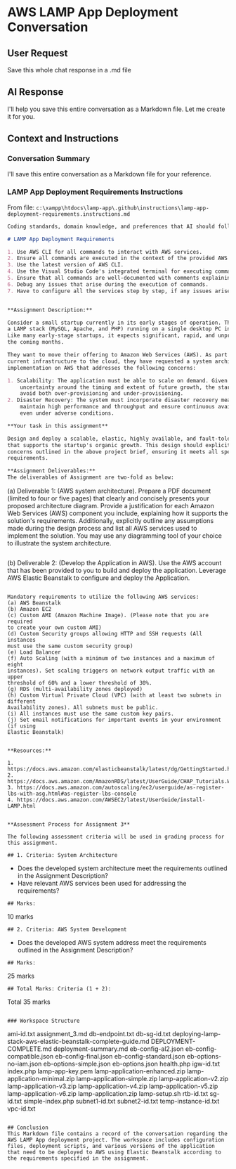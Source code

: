 # AWS LAMP App Deployment Conversation

## User Request
Save this whole chat response in a .md file

## AI Response
I'll help you save this entire conversation as a Markdown file. Let me create it for you.

## Context and Instructions

### Conversation Summary
I'll save this entire conversation as a Markdown file for your reference.

### LAMP App Deployment Requirements Instructions
From file: `c:\xampp\htdocs\lamp-app\.github\instructions\lamp-app-deployment-requirements.instructions.md`

```markdown
Coding standards, domain knowledge, and preferences that AI should follow.

# LAMP App Deployment Requirements

1. Use AWS CLI for all commands to interact with AWS services.
2. Ensure all commands are executed in the context of the provided AWS account.
3. Use the latest version of AWS CLI.
4. Use the Visual Studio Code's integrated terminal for executing commands.
5. Ensure that all commands are well-documented with comments explaining their purpose.
6. Debug any issues that arise during the execution of commands.
7. Have to configure all the services step by step, if any issues arise, debug them and provide the solution then continue with the next step.


**Assignment Description:**

Consider a small startup currently in its early stages of operation. Their setup comprises
a LAMP stack (MySQL, Apache, and PHP) running on a single desktop PC in a small office.
Like many early-stage startups, it expects significant, rapid, and unpredictable growth in
the coming months.

They want to move their offering to Amazon Web Services (AWS). As part of moving their
current infrastructure to the cloud, they have requested a system architecture and
implementation on AWS that addresses the following concerns:

1. Scalability: The application must be able to scale on demand. Given the
    uncertainty around the timing and extent of future growth, the startup wants to
    avoid both over-provisioning and under-provisioning.
2. Disaster Recovery: The system must incorporate disaster recovery measures to
    maintain high performance and throughput and ensure continuous availability
    even under adverse conditions.

**Your task in this assignment**

Design and deploy a scalable, elastic, highly available, and fault-tolerant architecture
that supports the startup's organic growth. This design should explicitly address the
concerns outlined in the above project brief, ensuring it meets all specified
requirements.

**Assignment Deliverables:**
The deliverables of Assignment are two-fold as below:

```
(a) Deliverable 1: (AWS system architecture). Prepare a PDF document (limited to four
or five pages) that clearly and concisely presents your proposed architecture
diagram. Provide a justification for each Amazon Web Services (AWS) component
you include, explaining how it supports the solution's requirements. Additionally,
explicitly outline any assumptions made during the design process and list all
AWS services used to implement the solution. You may use any diagramming tool
of your choice to illustrate the system architecture.
```
```
(b) Deliverable 2: (Develop the Application in AWS). Use the AWS account that has
been provided to you to build and deploy the application. Leverage AWS Elastic Beanstalk 
to configure and deploy the Application.

```

Mandatory requirements to utilize the following AWS services:
(a) AWS Beanstalk
(b) Amazon EC2
(c) Custom AMI (Amazon Machine Image). (Please note that you are required
to create your own custom AMI)
(d) Custom Security groups allowing HTTP and SSH requests (All instances
must use the same custom security group)
(e) Load Balancer
(f) Auto Scaling (with a minimum of two instances and a maximum of eight
instances). Set scaling triggers on network output traffic with an upper
threshold of 60% and a lower threshold of 30%.
(g) RDS (multi-availability zones deployed)
(h) Custom Virtual Private Cloud (VPC) (with at least two subnets in different
Availability zones). All subnets must be public.
(i) All instances must use the same custom key pairs.
(j) Set email notifications for important events in your environment (if using
Elastic Beanstalk)


**Resources:**

1. https://docs.aws.amazon.com/elasticbeanstalk/latest/dg/GettingStarted.html
2. https://docs.aws.amazon.com/AmazonRDS/latest/UserGuide/CHAP_Tutorials.WebServerDB.CreateWebServer.html
3. https://docs.aws.amazon.com/autoscaling/ec2/userguide/as-register-lbs-with-asg.html#as-register-lbs-console
4. https://docs.aws.amazon.com/AWSEC2/latest/UserGuide/install-LAMP.html


**Assessment Process for Assignment 3**

The following assessment criteria will be used in grading process for this assignment.

## 1. Criteria: System Architecture

```
- Does the developed system architecture meet the requirements outlined in the Assignment Description?
- Have relevant AWS services been used for addressing the requirements?
```
## Marks: 
```
10 marks
```
## 2. Criteria: AWS System Development
```
- Does the developed AWS system address meet the requirements outlined in the Assignment Description?
```
## Marks:
```
25 marks
```
## Total Marks: Criteria (1 + 2):
```
Total 35 marks
```

### Workspace Structure
```
ami-id.txt
assignment_3.md
db-endpoint.txt
db-sg-id.txt
deploying-lamp-stack-aws-elastic-beanstalk-complete-guide.md
DEPLOYMENT-COMPLETE.md
deployment-summary.md
eb-config-al2.json
eb-config-compatible.json
eb-config-final.json
eb-config-standard.json
eb-options-no-iam.json
eb-options-simple.json
eb-options.json
health.php
igw-id.txt
index.php
lamp-app-key.pem
lamp-application-enhanced.zip
lamp-application-minimal.zip
lamp-application-simple.zip
lamp-application-v2.zip
lamp-application-v3.zip
lamp-application-v4.zip
lamp-application-v5.zip
lamp-application-v6.zip
lamp-application.zip
lamp-setup.sh
rtb-id.txt
sg-id.txt
simple-index.php
subnet1-id.txt
subnet2-id.txt
temp-instance-id.txt
vpc-id.txt
```

## Conclusion
This Markdown file contains a record of the conversation regarding the AWS LAMP App deployment project. The workspace includes configuration files, deployment scripts, and various versions of the application that need to be deployed to AWS using Elastic Beanstalk according to the requirements specified in the assignment.
